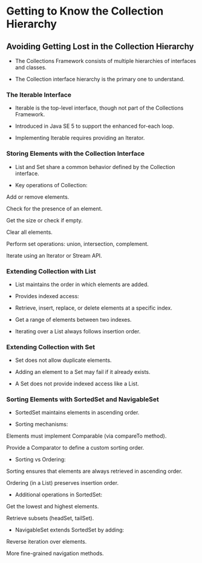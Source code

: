 <h1>Getting to Know the Collection Hierarchy</h1>

<h2>Avoiding Getting Lost in the Collection Hierarchy</h2>

* The Collections Framework consists of multiple hierarchies of interfaces and classes.

* The Collection interface hierarchy is the primary one to understand.

<h3>The Iterable Interface</h3>

* Iterable is the top-level interface, though not part of the Collections Framework.

* Introduced in Java SE 5 to support the enhanced for-each loop.

* Implementing Iterable requires providing an Iterator.

<h3>Storing Elements with the Collection Interface</h3>

* List and Set share a common behavior defined by the Collection interface.

* Key operations of Collection:

 Add or remove elements.

Check for the presence of an element.

Get the size or check if empty.

Clear all elements.

Perform set operations: union, intersection, complement.

Iterate using an Iterator or Stream API.

<h3>Extending Collection with List</h3>

* List maintains the order in which elements are added.

* Provides indexed access:

- Retrieve, insert, replace, or delete elements at a specific index.

- Get a range of elements between two indexes.

* Iterating over a List always follows insertion order.

<h3>Extending Collection with Set</h3>

* Set does not allow duplicate elements.

* Adding an element to a Set may fail if it already exists.

* A Set does not provide indexed access like a List.

<h3>Sorting Elements with SortedSet and NavigableSet</h3>

* SortedSet maintains elements in ascending order.

* Sorting mechanisms:

 Elements must implement Comparable (via compareTo method).

 Provide a Comparator to define a custom sorting order.

* Sorting vs Ordering:

Sorting ensures that elements are always retrieved in ascending order.

Ordering (in a List) preserves insertion order.

* Additional operations in SortedSet:

Get the lowest and highest elements.

Retrieve subsets (headSet, tailSet).

* NavigableSet extends SortedSet by adding:

Reverse iteration over elements.

More fine-grained navigation methods.

